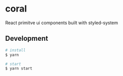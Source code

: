 # coral

React primitve ui components built with styled-system

## Development

```bash
# install
$ yarn

# start
$ yarn start
```
